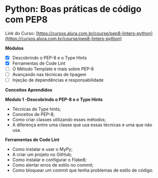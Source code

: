 # Python: Boas práticas de código com PEP8  
 Link do Curso: [https://cursos.alura.com.br/course/pep8-linters-python](https://cursos.alura.com.br/course/pep8-linters-python)
 
**Módulos**  

- [X] Descobrindo o PEP-8 e o Type Hints   
- [X] Ferramentas de Code Lint   
- [ ] O Método Template e mais sobre PEP-8   
- [ ] Avançando nas técnicas de tipagem 
- [ ] Injeção de dependências e responsabilidade

**Conceitos Aprendidos**

**Módulo 1 -Descobrindo o PEP-8 e o Type Hints**

- Técnicas de Type hints;
- Conceitos de PEP-8;
- Como criar classes utilizando esses métodos;
- A diferença entre uma classe que usa essas técnicas e uma que não usa.

**Ferramentas de Code Lint**

- Como instalar e usar o MyPy;
- A criar um projeto no GitHub;
- Como instalar e configurar o Flake8;
- Como alertar erros de estilo no commit;
- Como bloquear um commit que tenha problemas de estilo de código.